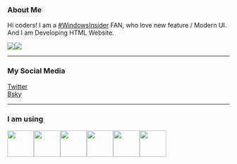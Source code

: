 ### About Me
<p>Hi coders! I am a <a href="https://twitter.com/search?q=%23WindowsInsider&src=hashtag_click">#WindowsInsider</a> FAN, who love new feature / Modern UI. And I am Developing HTML Website.</p>
<div>
  <div style="display: flex;">
    <img src="https://github-readme-stats.vercel.app/api/top-langs/?username=GaoZi2014&layout=compact&show_icons=true&title_color=ffffff&icon_color=ffffff&text_color=ffffff&bg_color=363636" style="vertical-align: top;" />
    <img src="https://github-readme-stats.vercel.app/api?username=GaoZi2014&show_icons=true&title_color=ffffff&icon_color=ffffff&text_color=ffffff&bg_color=2d2d2d" />
  </div>
</div>
<hr>
<h3>My Social Media</h3>

[Twitter](https://twitter.com/Jiege_50615)
<br>
[Bsky](https://bsky.app/profile/jiege-insider.bsky.social)
<hr>
<h3> I am using</h3>
<div>
  <div style="display: flex;">
    <img style="width: 60px;" src="https://cdn.jsdelivr.net/gh/devicons/devicon@latest/icons/html5/html5-original.svg">
    <img style="width: 60px;" src="https://cdn.jsdelivr.net/gh/devicons/devicon@latest/icons/css3/css3-original.svg">
    <img style="width: 60px;" src="https://cdn.jsdelivr.net/gh/devicons/devicon@latest/icons/javascript/javascript-original.svg">
    <img style="width: 60px" src="https://cdn.jsdelivr.net/gh/devicons/devicon@latest/icons/nodejs/nodejs-original.svg">
    <img style="width: 60px;" src="https://cdn.jsdelivr.net/gh/devicons/devicon@latest/icons/python/python-original.svg">
    <img style="width: 60px;" src="https://cdn.jsdelivr.net/gh/devicons/devicon@latest/icons/vscode/vscode-original.svg">
  </div>
</div>
